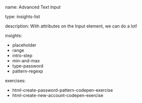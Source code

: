 name: Advanced Text Input

type: insights-list

description: With attributes on the Input element, we can do a lot!

insights:
  - placeholder
  - range
  - intro-step
  - min-and-max
  - type-password
  - pattern-regexp
 
exercises:
  - html-create-password-pattern-codepen-exercise
  - html-create-new-account-codepen-exercise
